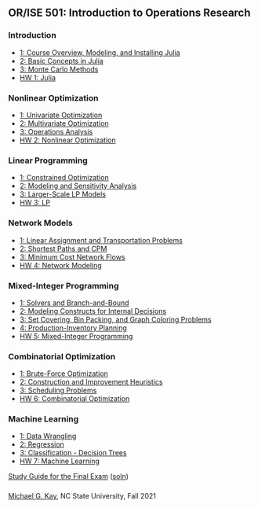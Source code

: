 <!DOCTYPE html>
<html>
  <head>
    <meta http-equiv="content-type" content="text/html; charset=utf-8">
    <title>OR 501: Introduction to Operations Research</title>
    <meta name="author" content="Michael G. Kay">
    <meta name="description" content="Spring 2021">
  </head>
  <body>
    <h2>OR/ISE 501: Introduction to Operations Research</h2>
    <h3>Introduction</h3>
    <ul>
      <li><a href="1-Intro/1-Intro-1.html">1: Course Overview, Modeling, and
          Installing Julia</a> </li>
      <li><a href="1-Intro/1-Intro-2.html">2: Basic Concepts in Julia</a> </li>
      <li><a href="1-Intro/1-Intro-3.html">3: Monte Carlo Methods</a></li>
      <li><a href="1-Intro/HW1-Julia.html">HW 1: Julia<br>
        </a></li>
    </ul>
    <h3>Nonlinear Optimization</h3>
    <ul>
      <li><a href="2-NL_Opt/2-NL_Opt-1.html">1: Univariate Optimization</a> </li>
      <li><a href="2-NL_Opt/2-NL_Opt-2.html">2: </a><a href="2-NL_Opt/2-NL_Opt-3.html">Multivariate
          Optimization</a> </li>
      <li><a href="2-NL_Opt/2-NL_Opt-3.html">3: </a><a href="2-NL_Opt/2-NL_Opt-2.html">Operations
          Analysi</a><a href="2-NL_Opt/2-NL_Opt-3.html">s</a> </li>
      <li><a href="2-NL_Opt/HW2-NL_Opt.html">HW 2: Nonlinear Optimization</a> </li>
    </ul>
    <h3>Linear Programming</h3>
    <ul>
      <li><a href="3_LP/3-LP-1.html">1: Constrained Optimization</a> </li>
      <li><a href="3_LP/3-LP-2.html">2: Modeling and Sensitivity Analysis</a> </li>
      <li><a href="3_LP/3-LP-3.html">3: Larger-Scale LP Models</a> </li>
      <li><a href="3_LP/HW3-LP.html">HW 3: LP</a> </li>
    </ul>
    <h3>Network Models</h3>
    <ul>
      <li><a href="4_Net_Mod/4-Net_Mod-1.html">1: Linear Assignment and
          Transportation Problems </a></li>
      <li><a href="4_Net_Mod/4-Net_Mod-2.html">2: Shortest Paths and CPM </a></li>
      <li><a href="4_Net_Mod/4-Net_Mod-3.html">3: Minimum Cost Network Flows </a></li>
      <li><a href="4_Net_Mod/HW4-Net_Mod.html">HW 4: Network Modeling </a> </li>
    </ul>
    <h3>Mixed-Integer Programming</h3>
    <ul>
      <li><a href="5-MIP/5-MIP-1.html">1: Solvers and Branch-and-Bound</a> </li>
      <li><a href="5-MIP/5-MIP-2.html">2: Modeling Constructs for Internal
          Decisions</a> </li>
      <li><a href="5-MIP/5-MIP-3.html">3: Set Covering, Bin Packing, and Graph
          Coloring Problems</a> </li>
      <li><a href="5-MIP/5-MIP-4.html">4: </a><a href="5-MIP/5-MIP-3.html">Production-Inventory
          Planning</a> </li>
      <li><a href="5-MIP/HW5-MIP.html">HW 5: Mixed-Integer Programming</a> </li>
    </ul>
    <h3>Combinatorial Optimization</h3>
    <ul>
      <li><a href="6-Comb_Opt/6-Comb_Opt-1.html">1: Brute-Force Optimization</a></li>
      <li><a href="6-Comb_Opt/6-Comb_Opt-2.html">2: </a><a href="6-Comb_Opt/6-Comb_Opt-3.html">Construction
          and Improvement Heuristics</a></li>
      <li><a href="6-Comb_Opt/6-Comb_Opt-3.html">3: Scheduling Problems <br>
        </a></li>
      <li><a href="6-Comb_Opt/HW6-Comb_Opt.html">HW 6: Combinatorial
          Optimization</a></li>
    </ul>
    <h3>Machine Learning</h3>
    <ul>
      <li><a href="7-ML/7-ML-1.html">1: Data Wrangling</a> </li>
      <li><a href="7-ML/7-ML-2.html">2: Regression</a>&nbsp; </li>
      <li><a href="7-ML/7-ML-3.html">3: Classification - Decision Trees</a> </li>
      <li><a href="7-ML/HW7-ML.html">HW 7: Machine Learning</a></li>
    </ul>
    <p><a href="Study%20Guide%20for%20the%20Final%20Exam-F21.pdf">Study Guide
        for the Final Exam</a> (<a href="OR501F21-Review.pdf">soln</a>)</p>
    <h3> </h3>
    <h3> </h3>
    <p><a href="https://www.ise.ncsu.edu/people/kay/">Michael G. Kay</a>, NC
      State University, Fall 2021 </p>
    <p><br>
    </p>
  </body>
</html>
